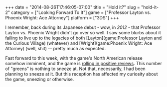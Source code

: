 +++
date = "2014-08-26T17:46:05-07:00"
title = "Hold it?"
slug = "hold-it-2"
category = ["Looking Forward To It"]
game = ["Professor Layton vs. Phoenix Wright: Ace Attorney"]
platform = ["3DS"]
+++

I remember, back during its Japanese debut - wow, in <i>2012</i> - that Professor Layton vs. Phoenix Wright didn't go over so well.  I saw some blurbs about it failing to live up to the legacies of both [Layton](game:Professor Layton and the Curious Village) (whatever) and [Wright](game:Phoenix Wright: Ace Attorney) (well, shit) -- pretty much as expected.

Fast forward to this week, with the game's North American release somehow imminent, and the game is <a href="http://www.metacritic.com/game/3ds/professor-layton-vs-phoenix-wright-ace-attorney">rolling in positive reviews</a>.  This number of "greens" is nothing to sneeze at.  Not that, necessarily, I had been planning to sneeze at it.  But this reception has affected my curiosity about the game, sneezing or otherwise.